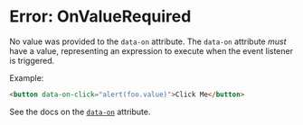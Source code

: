 # Error: OnValueRequired

No value was provided to the `data-on` attribute. The `data-on` attribute _must_ have a value, representing an expression to execute when the event listener is triggered.

Example:

```html
<button data-on-click="alert(foo.value)">Click Me</button>
```

See the docs on the [`data-on`](https://data-star.dev/reference/plugins_dom#on) attribute.